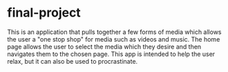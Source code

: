 # final-project


This is an application that pulls together a few forms of media which allows the user a "one stop shop" for media such as videos and music. The home page allows the user to select the media which they desire and then navigates them to the chosen page. This app is intended to help the user relax, but it can also be used to procrastinate.
